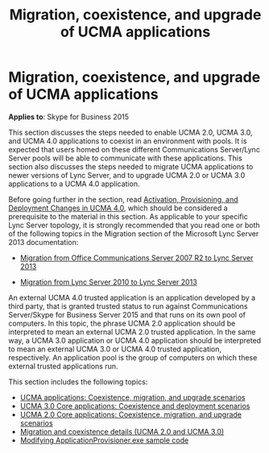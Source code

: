 ﻿---
title: Migration, coexistence, and upgrade of UCMA applications
description: An overview of migration, coexistence, and upgrade of UCMA applications.
TOCTitle: Migration, coexistence, and upgrade of UCMA applications
ms:assetid: 07b8c6c2-7cc7-4449-a6c2-3da177b34389
ms:mtpsurl: https://msdn.microsoft.com/library/Dn466137(v=office.16)
ms:contentKeyID: 65240055
ms.date: 07/27/2015
mtps_version: v=office.16
---

# Migration, coexistence, and upgrade of UCMA applications

**Applies to**: Skype for Business 2015

This section discusses the steps needed to enable UCMA 2.0, UCMA 3.0, and UCMA 4.0 applications to coexist in an environment with pools. It is expected that users homed on these different Communications Server/Lync Server pools will be able to communicate with these applications. This section also discusses the steps needed to migrate UCMA applications to newer versions of Lync Server, and to upgrade UCMA 2.0 or UCMA 3.0 applications to a UCMA 4.0 application.

Before going further in the section, read [Activation, Provisioning, and Deployment Changes in UCMA 4.0](/lync/ucma-sdk/activating-a-ucma-4-0-trusted-application), which should be considered a prerequisite to the material in this section. As applicable to your specific Lync Server topology, it is strongly recommended that you read one or both of the following topics in the Migration section of the Microsoft Lync Server 2013 documentation:

- [Migration from Office Communications Server 2007 R2 to Lync Server 2013](/lyncserver/migration-from-office-communications-server-2007-r2-to-lync-server-2013)

- [Migration from Lync Server 2010 to Lync Server 2013](/lyncserver/migration-from-lync-server-2010-to-lync-server-2013)

An external UCMA 4.0 trusted application is an application developed by a third party, that is granted trusted status to run against Communications Server/Skype for Business Server 2015 and that runs on its own pool of computers. In this topic, the phrase UCMA 2.0 application should be interpreted to mean an external UCMA 2.0 trusted application. In the same way, a UCMA 3.0 application or UCMA 4.0 application should be interpreted to mean an external UCMA 3.0 or UCMA 4.0 trusted application, respectively. An application pool is the group of computers on which these external trusted applications run.

This section includes the following topics:

- [UCMA applications: Coexistence, migration, and upgrade scenarios](ucma-applications-coexistence-migration-and-upgrade-scenarios.md)
- [UCMA 3.0 Core applications: Coexistence and deployment scenarios](ucma-3-0-core-applications-coexistence-and-deployment-scenarios.md)
- [UCMA 2.0 Core applications: Coexistence, migration, and upgrade scenarios](ucma-2-0-core-applications-coexistence-migration-and-upgrade-scenarios.md)
- [Migration and coexistence details (UCMA 2.0 and UCMA 3.0)](migration-and-coexistence-details-ucma-2-0-and-ucma-3-0.md)
- [Modifying ApplicationProvisioner.exe sample code](modifying-applicationprovisioner-exe-sample-code.md)

